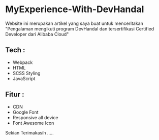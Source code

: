 # MyExperience-With-DevHandal
Website ini merupakan artikel yang saya buat untuk menceritakan "Pengalaman mengikuti program DevHandal dan tersertifikasi Certified Developer dari Alibaba Cloud"

## Tech :
- Webpack
- HTML
- SCSS Styling
- JavaScript

## Fitur :
- CDN
- Google Font
- Responsive all device
- Font Awesome Icon

Sekian Terimakasih .....
